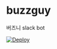 # buzzguy
버즈니 slack bot

[![Deploy](https://www.herokucdn.com/deploy/button.png)](https://heroku.com/deploy)
